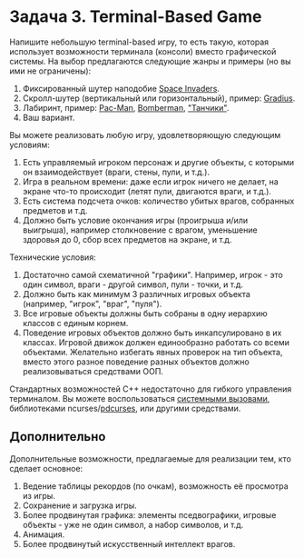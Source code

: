 
# Задача 3. Terminal-Based Game

Напишите небольшую terminal-based игру, то есть такую, которая использует возможности терминала (консоли) вместо графической системы. На выбор предлагаются следующие жанры и примеры (но вы ими не ограничены):

1. Фиксированный шутер наподобие [Space Invaders](https://ru.wikipedia.org/wiki/Space_Invaders).
2. Скролл-шутер (вертикальный или горизонтальный), пример: [Gradius](https://ru.wikipedia.org/wiki/Gradius).
3. Лабиринт, пример: [Pac-Man](https://ru.wikipedia.org/wiki/Pac-Man), [Bomberman](https://ru.wikipedia.org/wiki/Bomberman_(%D0%B8%D0%B3%D1%80%D0%B0,_1983)), ["Танчики"](https://ru.wikipedia.org/wiki/Battle_City).
4. Ваш вариант.

Вы можете реализовать любую игру, удовлетворяющую следующим условиям:

1. Есть управляемый игроком персонаж и другие объекты, с которыми он взаимодействует (враги, стены, пули, и т.д.).
2. Игра в реальном времени: даже если игрок ничего не делает, на экране что-то происходит (летят пули, двигаются враги, и т.д.).
3. Есть система подсчета очков: количество убитых врагов, собранных предметов и т.д.
4. Должно быть условие окончания игры (проигрыша и/или выигрыша), например столкновение с врагом, уменьшение здоровья до 0, сбор всех предметов на экране, и т.д.

Технические условия:

1. Достаточно самой схематичной "графики". Например, игрок - это один символ, враги - другой символ, пули - точки, и т.д.
2. Должно быть как минимум 3 различных игровых объекта (например, "игрок", "враг", "пуля").
3. Все игровые объекты должны быть собраны в одну иерархию классов с единым корнем.
4. Поведение игровых объектов должно быть инкапсулировано в их классах. Игровой движок должен единообразно работать со всеми объектами. Желательно избегать явных проверок на тип объекта, вместо этого разное поведение разных объектов должно реализовываться средствами ООП.

Стандартных возможностей С++ недостаточно для гибкого управления терминалом. Вы можете воспользоваться [системными вызовами](https://learn.microsoft.com/ru-ru/windows/console/console-reference), библиотеками ncurses/[pdcurses](https://pdcurses.org/), или другими средствами.

## Дополнительно

Дополнительные возможности, предлагаемые для реализации тем, кто сделает основное:

1. Ведение таблицы рекордов (по очкам), возможность её просмотра из игры.
2. Сохранение и загрузка игры.
3. Более продвинутая графика: элементы пседвографики, игровые объекты - уже не один символ, а набор символов, и т.д.
4. Анимация.
5. Более продвинутый искусственный интеллект врагов.
